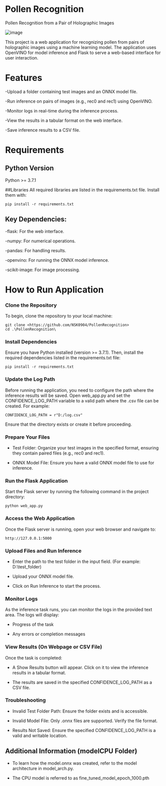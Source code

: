 # Pollen Recognition
Pollen Recognition from a Pair of Holographic Images   

![image](https://github.com/user-attachments/assets/9d4b0fd1-fc30-4d9c-8e4f-f47a417cfd72)

This project is a web application for recognizing pollen from pairs of holographic images using a machine learning model. The application uses OpenVINO for model inference and Flask to serve a web-based interface for user interaction.

# Features

-Upload a folder containing test images and an ONNX model file.  

-Run inference on pairs of images (e.g., rec0 and rec1) using OpenVINO.  

-Monitor logs in real-time during the inference process.  

-View the results in a tabular format on the web interface.  

-Save inference results to a CSV file.

# Requirements

## Python Version
Python >= 3.7.1

##Libraries
All required libraries are listed in the requirements.txt file. Install them with:
```
pip install -r requirements.txt
```

## Key Dependencies:
-flask: For the web interface.  

-numpy: For numerical operations.  

-pandas: For handling results.  

-openvino: For running the ONNX model inference.  

-scikit-image: For image processing.  

# How to Run Application  

### Clone the Repository  

To begin, clone the repository to your local machine:  

```
git clone <https://github.com/NSK0904/PollenRecognition>
cd .\PollenRecognition\
```

### Install Dependencies

Ensure you have Python installed (version >= 3.7.1). Then, install the required dependencies listed in the requirements.txt file:  

```
pip install -r requirements.txt
```

### Update the Log Path

Before running the application, you need to configure the path where the inference results will be saved. Open web_app.py and set the CONFIDENCE_LOG_PATH variable to a valid path where the .csv file can be created. For example:

```
CONFIDENCE_LOG_PATH = r"D:/log.csv"
```
Ensure that the directory exists or create it before proceeding.  

### Prepare Your Files

- Test Folder: Organize your test images in the specified format, ensuring they contain paired files (e.g., rec0 and rec1).
  
- ONNX Model File: Ensure you have a valid ONNX model file to use for inference.


### Run the Flask Application

Start the Flask server by running the following command in the project directory:  

```
python web_app.py
```

### Access the Web Application

Once the Flask server is running, open your web browser and navigate to:  

```
http://127.0.0.1:5000
```

### Upload Files and Run Inference

- Enter the path to the test folder in the input field. (For example: D:\test_folder)
  
- Upload your ONNX model file.
  
- Click on Run Inference to start the process.

### Monitor Logs  

As the inference task runs, you can monitor the logs in the provided text area. The logs will display:  

- Progress of the task
  
- Any errors or completion messages

### View Results (On Webpage or CSV File)

Once the task is completed:  

- A Show Results button will appear. Click on it to view the inference results in a tabular format.

- The results are saved in the specified CONFIDENCE_LOG_PATH as a CSV file.

### Troubleshooting 

- Invalid Test Folder Path: Ensure the folder exists and is accessible.

- Invalid Model File: Only .onnx files are supported. Verify the file format.

- Results Not Saved: Ensure the specified CONFIDENCE_LOG_PATH is a valid and writable location.


## Additional Information (modelCPU Folder)

- To learn how the model.onnx was created, refer to the model architecture in model_arch.py.

- The CPU model is referred to as fine_tuned_model_epoch_1000.pth
